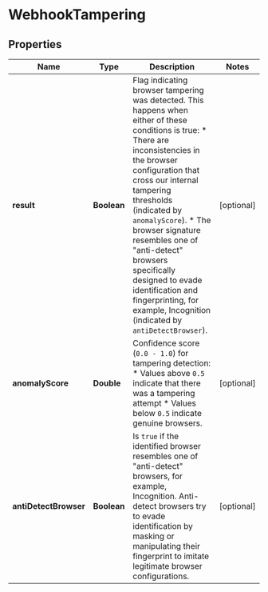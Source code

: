 

# WebhookTampering


## Properties

| Name | Type | Description | Notes |
|------------ | ------------- | ------------- | -------------|
|**result** | **Boolean** | Flag indicating browser tampering was detected. This happens when either of these conditions is true:   * There are inconsistencies in the browser configuration that cross our internal tampering thresholds (indicated by `anomalyScore`).   * The browser signature resembles one of \"anti-detect\" browsers specifically designed to evade identification and fingerprinting, for example, Incognition (indicated by `antiDetectBrowser`).  |  [optional] |
|**anomalyScore** | **Double** | Confidence score (`0.0 - 1.0`) for tampering detection:   * Values above `0.5` indicate that there was a tampering attempt   * Values below `0.5` indicate genuine browsers.  |  [optional] |
|**antiDetectBrowser** | **Boolean** | Is `true` if the identified browser resembles one of \"anti-detect\" browsers, for example, Incognition. Anti-detect browsers try to evade identification by masking or manipulating their fingerprint to imitate legitimate browser configurations. |  [optional] |



